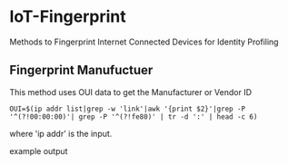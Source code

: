 # IoT-Fingerprint
Methods to Fingerprint Internet Connected Devices for Identity Profiling

## Fingerprint Manufuctuer

This method uses OUI data to get the Manufacturer or Vendor ID

`OUI=$(ip addr list|grep -w 'link'|awk '{print $2}'|grep -P '^(?!00:00:00)'| grep -P '^(?!fe80)' | tr -d ':' | head -c 6)`

where 'ip addr' is the input.

example output 
